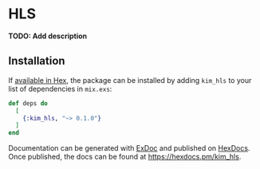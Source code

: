 # HLS

**TODO: Add description**

## Installation

If [available in Hex](https://hex.pm/docs/publish), the package can be installed
by adding `kim_hls` to your list of dependencies in `mix.exs`:

```elixir
def deps do
  [
    {:kim_hls, "~> 0.1.0"}
  ]
end
```

Documentation can be generated with [ExDoc](https://github.com/elixir-lang/ex_doc)
and published on [HexDocs](https://hexdocs.pm). Once published, the docs can
be found at <https://hexdocs.pm/kim_hls>.

